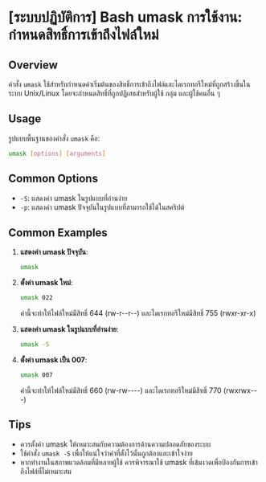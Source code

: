 # [ระบบปฏิบัติการ] Bash umask การใช้งาน: กำหนดสิทธิ์การเข้าถึงไฟล์ใหม่

## Overview
คำสั่ง `umask` ใช้สำหรับกำหนดค่าเริ่มต้นของสิทธิ์การเข้าถึงไฟล์และไดเรกทอรีใหม่ที่ถูกสร้างขึ้นในระบบ Unix/Linux โดยจะกำหนดสิทธิ์ที่ถูกปฏิเสธสำหรับผู้ใช้ กลุ่ม และผู้ใช้คนอื่น ๆ

## Usage
รูปแบบพื้นฐานของคำสั่ง `umask` คือ:

```bash
umask [options] [arguments]
```

## Common Options
- `-S`: แสดงค่า umask ในรูปแบบที่อ่านง่าย
- `-p`: แสดงค่า umask ปัจจุบันในรูปแบบที่สามารถใช้ได้ในสคริปต์

## Common Examples
1. **แสดงค่า umask ปัจจุบัน**:
   ```bash
   umask
   ```

2. **ตั้งค่า umask ใหม่**:
   ```bash
   umask 022
   ```
   ค่านี้จะทำให้ไฟล์ใหม่มีสิทธิ์ 644 (rw-r--r--) และไดเรกทอรีใหม่มีสิทธิ์ 755 (rwxr-xr-x)

3. **แสดงค่า umask ในรูปแบบที่อ่านง่าย**:
   ```bash
   umask -S
   ```

4. **ตั้งค่า umask เป็น 007**:
   ```bash
   umask 007
   ```
   ค่านี้จะทำให้ไฟล์ใหม่มีสิทธิ์ 660 (rw-rw----) และไดเรกทอรีใหม่มีสิทธิ์ 770 (rwxrwx---)

## Tips
- ควรตั้งค่า umask ให้เหมาะสมกับความต้องการด้านความปลอดภัยของระบบ
- ใช้คำสั่ง `umask -S` เพื่อให้แน่ใจว่าค่าที่ตั้งไว้นั้นถูกต้องและเข้าใจง่าย
- หากทำงานในสภาพแวดล้อมที่มีหลายผู้ใช้ ควรพิจารณาใช้ umask ที่เข้มงวดเพื่อป้องกันการเข้าถึงไฟล์ที่ไม่เหมาะสม